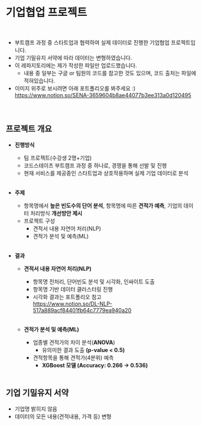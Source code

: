 # 기업협업 프로젝트
<br>

- 부트캠프 과정 중 스타트업과 협력하여 실제 데이터로 진행한 기업협업 프로젝트입니다.
- 기업 기밀유지 서약에 따라 데이터는 변형하였습니다.
- 이 레파지토리에는 제가 작성한 파일만 업로드했습니다.
  - 내용 중 일부는 구글 or 팀원의 코드를 참고한 것도 있으며, 코드 출처는 파일에 적혀있습니다.
- 이미지 위주로 보시려면 아래 포트폴리오를 봐주세요 :) <br>
https://www.notion.so/SENA-3659604b8ae44077b3ee313a0d120495
<br><br><br>
  
  
## 프로젝트 개요

- **진행방식**
  - 팀 프로젝트(수강생 2명+기업)  
  - 코드스테이츠 부트캠프 과정 중 하나로, 경쟁을 통해 선발 및 진행
  - 현재 서비스를 제공중인 스타트업과 상호작용하며 실제 기업 데이터로 분석
  <br> 
  
- **주제**
  - 항목명에서 **높은 빈도수의 단어 분석**, 항목명에 따른 **견적가 예측**, 기업의 데이터 처리방식 **개선방안 제시**
  - 프로젝트 구성
    - 견적서 내용 자연어 처리(NLP)
    - 견적가 분석 및 예측(ML)
  <br>
  
- **결과**
  - **견적서 내용 자연어 처리(NLP)** 
      - 항목명 전처리, 단어빈도 분석 및 시각화, 인싸이트 도출
      - 항목명 기반 데이터 클러스터링 진행
      - 시각화 결과는 포트폴리오 참고 <br>
      https://www.notion.so/DL-NLP-517a889acf84401fb64c7779ea940a20
      <br>
      
  - **견적가 분석 및 예측(ML)**
      - 업종별 견적가의 차이 분석(**ANOVA**)
          - 유의미한 결과 도출 **(p-value < 0.5)**
      - 견적항목을 통해 견적가(4분위) 예측
          - **XGBoost 모델 (Accuracy: 0.266 → 0.536)**
  <br> <br>
    

## 기업 기밀유지 서약

- 기업명 밝히지 않음
- 데이터의 모든 내용(견적내용, 가격 등) 변형
